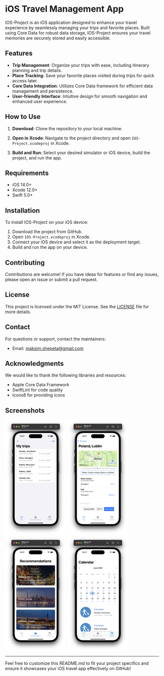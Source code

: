 # iOS Travel Management App

IOS-Project is an iOS application designed to enhance your travel experience by seamlessly managing your trips and favorite places. Built using Core Data for robust data storage, IOS-Project ensures your travel memories are securely stored and easily accessible.

## Features

- **Trip Management**: Organize your trips with ease, including itinerary planning and trip details.
- **Place Tracking**: Save your favorite places visited during trips for quick access later.
- **Core Data Integration**: Utilizes Core Data framework for efficient data management and persistence.
- **User-friendly Interface**: Intuitive design for smooth navigation and enhanced user experience.

## How to Use

1. **Download**: Clone the repository to your local machine.

2. **Open in Xcode**: Navigate to the project directory and open `IOS-Project.xcodeproj` in Xcode.

3. **Build and Run**: Select your desired simulator or iOS device, build the project, and run the app.

## Requirements

- iOS 14.0+
- Xcode 12.0+
- Swift 5.0+

## Installation

To install IOS-Project on your iOS device:

1. Download the project from GitHub.
2. Open `IOS-Project.xcodeproj` in Xcode.
3. Connect your iOS device and select it as the deployment target.
4. Build and run the app on your device.

## Contributing

Contributions are welcome! If you have ideas for features or find any issues, please open an issue or submit a pull request.

## License

This project is licensed under the MIT License. See the [LICENSE](./LICENSE) file for more details.

## Contact

For questions or support, contact the maintainers:

- Email: maksim.shepeta@gmail.com

## Acknowledgments

We would like to thank the following libraries and resources:

- Apple Core Data Framework
- SwiftLint for code quality
- Icons8 for providing icons

## Screenshots

<p float="left">
  <img src="./screenshots/trips-screen.png" alt="Screenshot 1" width="200">
  <img src="./screenshots/trip-details-screen.png" alt="Screenshot 2" width="200">
  <img src="./screenshots/recommendations-screen.png" alt="Screenshot 3" width="200">
  <img src="./screenshots/calendar-screen.png" alt="Screenshot 4" width="200">
</p>


---

Feel free to customize this README.md to fit your project specifics and ensure it showcases your iOS travel app effectively on GitHub!
